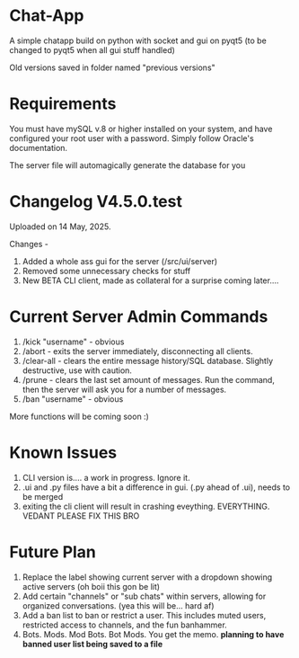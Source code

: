 # Chat-App
A simple chatapp build on python with socket and gui on pyqt5 (to be changed to pyqt5 when all gui stuff handled)

Old versions saved in folder named "previous versions"

# Requirements

You must have mySQL v.8 or higher installed on your system, and have configured your root user with a password. Simply follow Oracle's documentation.

The server file will automagically generate the database for you

# Changelog V4.5.0.test

Uploaded on 14 May, 2025.

Changes - 
1. Added a whole ass gui for the server (/src/ui/server)
2. Removed some unnecessary checks for stuff
3. New BETA CLI client, made as collateral for a surprise coming later....

# Current Server Admin Commands

1. /kick "username" - obvious
2. /abort - exits the server immediately, disconnecting all clients.
3. /clear-all - clears the entire message history/SQL database. Slightly destructive, use with caution.
4. /prune - clears the last set amount of messages. Run the command, then the server will ask you for a number of messages.
5. /ban "username" - obvious

More functions will be coming soon :)

# Known Issues

1. CLI version is.... a work in progress. Ignore it.
2. .ui and .py files have a bit a difference in gui. (.py ahead of .ui), needs to be merged
3. exiting the cli client will result in crashing eveything. EVERYTHING. VEDANT PLEASE FIX THIS BRO

# Future Plan

1. Replace the label showing current server with a dropdown showing active servers (oh boii this gon be lit) 
2. Add certain "channels" or "sub chats" within servers, allowing for organized conversations. (yea this will be... hard af)
3. Add a ban list to ban or restrict a user. This includes muted users, restricted access to channels, and the fun banhammer.
4. Bots. Mods. Mod Bots. Bot Mods. You get the memo.
    **planning to have banned user list being saved to a file**

